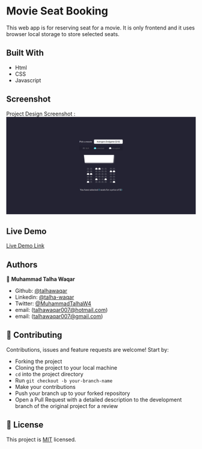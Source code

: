 # Movie Seat Booking
This web app is for reserving seat for a movie. It is only frontend and it uses browser local storage to store selected seats.

## Built With

- Html
- CSS
- Javascript

## Screenshot
Project Design Screenshot : ![Project Design](images/screenshot.png)

## Live Demo

[Live Demo Link](https://talhawaqar.github.io/Movie-Seat-Booking/)

## Authors

👤 **Muhammad Talha Waqar**

- Github: [@talhawaqar](https://github.com/talhawaqar)
- Linkedin: [@talha-waqar](https://www.linkedin.com/in/talha-waqar-977257145/)
- Twitter: [@MuhammadTalhaW4](https://twitter.com/MuhammadTalhaW4)
- email: (talhawaqar007@hotmail.com)
- email: (talhawaqar007@gmail.com)

## 🤝 Contributing

Contributions, issues and feature requests are welcome! Start by:

- Forking the project
- Cloning the project to your local machine
- `cd` into the project directory
- Run `git checkout -b your-branch-name`
- Make your contributions
- Push your branch up to your forked repository
- Open a Pull Request with a detailed description to the development branch of the original project for a review

## 📝 License

This project is [MIT](https://opensource.org/licenses/MIT) licensed.

